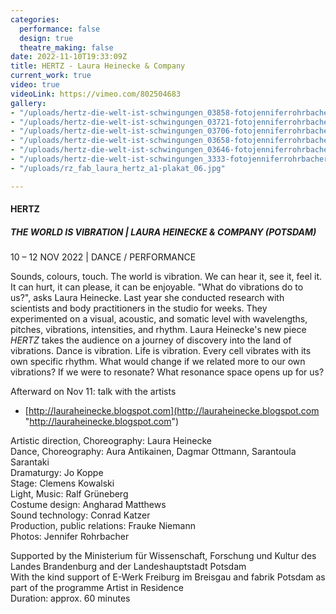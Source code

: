 ```yaml
---
categories:
  performance: false
  design: true
  theatre_making: false
date: 2022-11-10T19:33:09Z
title: HERTZ - Laura Heinecke & Company
current_work: true
video: true
videoLink: https://vimeo.com/802504683
gallery:
- "/uploads/hertz-die-welt-ist-schwingungen_03858-fotojenniferrohrbacher.jpg"
- "/uploads/hertz-die-welt-ist-schwingungen_03721-fotojenniferrohrbacher.jpg"
- "/uploads/hertz-die-welt-ist-schwingungen_03706-fotojenniferrohrbacher.jpg"
- "/uploads/hertz-die-welt-ist-schwingungen_03658-fotojenniferrohrbacher.jpg"
- "/uploads/hertz-die-welt-ist-schwingungen_03646-fotojenniferrohrbacher.jpg"
- "/uploads/hertz-die-welt-ist-schwingungen_3333-fotojenniferrohrbacher.jpg"
- "/uploads/rz_fab_laura_hertz_a1-plakat_06.jpg"

---
```

#### HERTZ

##### THE WORLD IS VIBRATION | LAURA HEINECKE & COMPANY (POTSDAM)

10 – 12 NOV 2022 | DANCE / PERFORMANCE

Sounds, colours, touch. The world is vibration. We can hear it, see it, feel it. It can hurt, it can please, it can be enjoyable. "What do vibrations do to us?", asks Laura Heinecke. Last year she conducted research with scientists and body practitioners in the studio for weeks. They experimented on a visual, acoustic, and somatic level with wavelengths, pitches, vibrations, intensities, and rhythm. Laura Heinecke's new piece _HERTZ_ takes the audience on a journey of discovery into the land of vibrations. Dance is vibration. Life is vibration. Every cell vibrates with its own specific rhythm. What would change if we related more to our own vibrations? If we were to resonate? What resonance space opens up for us?

Afterward on Nov 11: talk with the artists

* [http://lauraheinecke.blogspot.com](http://lauraheinecke.blogspot.com "http://lauraheinecke.blogspot.com")

  
Artistic direction, Choreography: Laura Heinecke  
Dance, Choreography: Aura Antikainen, Dagmar Ottmann, Sarantoula Sarantaki  
Dramaturgy: Jo Koppe  
Stage: Clemens Kowalski  
Light, Music: Ralf Grüneberg  
Costume design: Angharad Matthews  
Sound technology: Conrad Katzer  
Production, public relations: Frauke Niemann  
Photos: Jennifer Rohrbacher

  
Supported by the Ministerium für Wissenschaft, Forschung und Kultur des Landes Brandenburg and der Landeshauptstadt Potsdam  
With the kind support of E-Werk Freiburg im Breisgau and fabrik Potsdam as part of the programme Artist in Residence  
Duration: approx. 60 minutes
